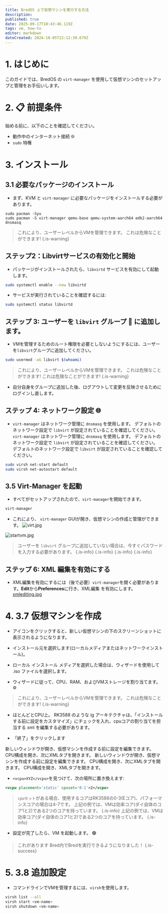 ```yaml
---
title: BredOS 上で仮想マシンを実行する方法
description:
published: true
date: 2025-09-17T10:43:46.119Z
tags: vm, how-to
editor: markdown
dateCreated: 2024-10-05T22:12:39.679Z
---
```


# 1. はじめに

このガイドでは、BredOS の `virt-manager` を使用して仮想マシンのセットアップと管理をお手伝いします。

# 2. 📋 前提条件

始める前に、以下のことを確認してください。

- 動作中のインターネット接続 🌐
- `sudo` 特権

# 3. インストール

## 3.1 必要なパッケージのインストール

- まず、KVM と `virt-manager` に必要なパッケージをインストールする必要があります。

```
sudo pacman -Syu
sudo pacman -S virt-manager qemu-base qemu-system-aarch64 edk2-aarch64 dnsmasq 
```

> これにより、ユーザーレベルからVMを管理できます。 これは危険なことができます!
> {.is-warning}

## ステップ2：Libvirtサービスの有効化と開始 <unk>

- パッケージがインストールされたら、`libvirtd` サービスを有効にして起動します。

```bash
sudo systemctl enable --now libvirtd
```

- サービスが実行されていることを確認するには:

```bash
sudo systemctl status libvirtd
```

## ステップ 3: ユーザーを `libvirt` グループ 👥 に追加します。

- VMを管理するためのルート権限を必要としないようにするには、ユーザーを`libvirt`グループに追加してください。

```bash
sudo usermod -aG libvirt $(whoami)
```

> これにより、ユーザーレベルからVMを管理できます。 これは危険なことができます! これは危険なことができます!
> {.is-warning}

- 自分自身をグループに追加した後、ログアウトして変更を反映させるためにログインし直します。

## ステップ 4: ネットワーク設定 🌐

- `virt-manager` はネットワーク管理に `dnsmasq` を使用します。 デフォルトのネットワーク設定で `libvirt` が設定されていることを確認してください。 `virt-manager` はネットワーク管理に `dnsmasq` を使用します。 デフォルトのネットワーク設定で `libvirt` が設定されていることを確認してください。 デフォルトのネットワーク設定で `libvirt` が設定されていることを確認してください。

```bash
sudo virsh net-start default
sudo virsh net-autostart default
```

## 3.5 Virt-Manager を起動

- すべてがセットアップされたので、`virt-manager`を開始できます。

```bash
virt-manager
```

- これにより、 `virt-manager` GUIが開き、仮想マシンの作成と管理ができます。
  ![virt.jpg](/vms/virt.jpg)

![startvm.jpg](/vms/startvm.jpg)

> ユーザーを `libvirt` グループに追加していない場合は、今すぐパスワードを入力する必要があります。
> {.is-info}
> {.is-info}
> {.is-info}
> {.is-info}

## ステップ 6: XML 編集を有効にする

- XML編集を有効にするには（後で必要）`virt-manager`を開く必要があります。**Edit**から**Preferences**に行き、XML編集
  を有効にします。[xmlediting.jpg](/vms/xmlediting.jpg)

# 4. 3.7 仮想マシンを作成

- アイコンをクリックすると、新しい仮想マシンの下のスクリーンショットに表示されるようになります。

- インストール元を選択します(ローカルメディアまたはネットワークインストール)。

- ローカル インストール メディアを選択した場合は、ウィザードを使用して .iso ファイルを選択します。

- ウィザードに従って、CPU、RAM、およびVMストレージを割り当てます。 ⚙️

> これにより、ユーザーレベルからVMを管理できます。 これは危険なことができます!
> {.is-warning}

- ほとんどとCPU上。 RK3588 のような ig アーキテクチャは、「インストールする前に設定をカスタマイズ」にチェックを入れ、cpuコアの割り当てを担当する xml を編集する必要があります。

- 「終了」をクリックします

新しいウィンドウが開き、仮想マシンを作成する前に設定を編集できます。 CPU構成を開き、次にXMLタブを開きます。 新しいウィンドウが開き、仮想マシンを作成する前に設定を編集できます。 CPU構成を開き、次にXMLタブを開きます。 CPU構成を開き、XMLタブを開きます。

- `<vcpu>XYZ</vcpu>`を見つけて、次の場所に置き換えます:

```xml
<vcpu placement='static' cpuset='0-1'>2</vcpu>
```

> `cpuセット`がある場合、使用するコアはRK3588の0-3(Eコア)、パフォーマンスコアの場合は4-7です。
> 上記の例では、VMは効率コア(ダイ自体のコア1と2)である2つのコアを持っています。
> {.is-info}
> 上記の例では、VMは効率コア(ダイ自体のコア1と2)である2つのコアを持っています。
> {.is-info}

- 設定が完了したら、VM を起動します。 🟢

> これがあります Bred内でBredを実行できるようになりました！
> {.is-success}

# 5. 3.8 追加設定

- コマンドラインでVMを管理するには、`virsh`を使用します。

```bash
virsh list --all
virsh start <vm-name>
virsh shutdown <vm-name>
```


